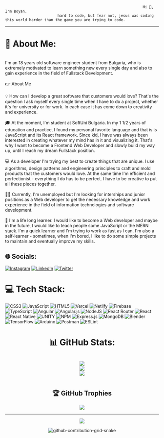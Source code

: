
                                                                   Hi 👋, I'm Boyan.
                            hard to code, but fear not, jesus was coding this world harder than the game you are trying to code.

--------------------------------------------------------------------------------------------------------------------------------------------------------------------------


<!-- -------------------------------[![Watch the video](https://img.youtube.com/vi/grA871Cvbeo/0.jpg)](https://www.youtube.com/watch?v=grA871Cvbeo)------------------------------ -->




# 💫 About Me:
<br>I'm an 18 years old software engineer student from Bulgaria, who is extremely motivated to learn something new every single day and also to gain experience in the field of Fullstack Development.<br><br>👉 About Me<br><br>💡 How can I develop a great software that customers would love? That's the question I ask myself every single time when I have to do а project, whether it's for university or for work. In each case it has come down to creativity and experience.<br><br>🎓 At the moment, I'm student at SoftUni Bulgaria. In my 1 1/2 years of education and practice, I found my personal favorite language and that is is JavaScript and its React framework. Since kid, I have was always been interested in creating whatever my mind has in it and visualizing it. That's why I want to become a Frontend Web Developer and slowly build my way up, until I reach my dream Fullstack position.<br><br>💻 As a developer I'm trying my best to create things that are unique. I use algorithms, design patterns and engineering principles to craft and mold products that the customers would love. At the same time I'm efficient and perfectionist - everything I do has to be perfect. I have to be creative to put all these pieces together.<br><br>👨‍💻 Currently, I'm unemployed but I'm looking for interships and junior positions as a Web developer to get the necessary knowledge and work experience in the field of information technologies and software development.<br><br>👑 I'm a life long learner. I would like to become a Web developer and maybe in the future, I would like to teach people some JavaScript or the MERN stack. I'm a quick learner and I'm trying to work as fast as I can. I'm also a self-learner - sometimes, when I'm bored, I like to do some simple projects to maintain and eventually improve my skills.<br>


## 🌐 Socials:
[![Instagram](https://img.shields.io/badge/Instagram-%23E4405F.svg?logo=Instagram&logoColor=white)](https://instagram.com/boyaniliew) [![LinkedIn](https://img.shields.io/badge/LinkedIn-%230077B5.svg?logo=linkedin&logoColor=white)](https://linkedin.com/in/boyan-iliev) [![Twitter](https://img.shields.io/badge/Twitter-%231DA1F2.svg?logo=Twitter&logoColor=white)](https://twitter.com/bobosa253) 

# 💻 Tech Stack:
![CSS3](https://img.shields.io/badge/css3-%231572B6.svg?style=for-the-badge&logo=css3&logoColor=white) ![JavaScript](https://img.shields.io/badge/javascript-%23323330.svg?style=for-the-badge&logo=javascript&logoColor=%23F7DF1E) ![HTML5](https://img.shields.io/badge/html5-%23E34F26.svg?style=for-the-badge&logo=html5&logoColor=white) ![Vercel](https://img.shields.io/badge/vercel-%23000000.svg?style=for-the-badge&logo=vercel&logoColor=white) ![Netlify](https://img.shields.io/badge/netlify-%23000000.svg?style=for-the-badge&logo=netlify&logoColor=#00C7B7) ![Firebase](https://img.shields.io/badge/firebase-%23039BE5.svg?style=for-the-badge&logo=firebase) ![TypeScript](https://img.shields.io/badge/typescript-%23007ACC.svg?style=for-the-badge&logo=typescript&logoColor=white) ![Angular](https://img.shields.io/badge/angular-%23DD0031.svg?style=for-the-badge&logo=angular&logoColor=white) ![Angular.js](https://img.shields.io/badge/angular.js-%23E23237.svg?style=for-the-badge&logo=angularjs&logoColor=white) ![NodeJS](https://img.shields.io/badge/node.js-6DA55F?style=for-the-badge&logo=node.js&logoColor=white) ![React Router](https://img.shields.io/badge/React_Router-CA4245?style=for-the-badge&logo=react-router&logoColor=white) ![React](https://img.shields.io/badge/react-%2320232a.svg?style=for-the-badge&logo=react&logoColor=%2361DAFB) ![React Native](https://img.shields.io/badge/react_native-%2320232a.svg?style=for-the-badge&logo=react&logoColor=%2361DAFB) ![UNITY](https://img.shields.io/badge/Unity-%2320232a.svg?style=for-the-badge&logo=unity&logoColor=white) ![NPM](https://img.shields.io/badge/NPM-%23000000.svg?style=for-the-badge&logo=npm&logoColor=white) ![Express.js](https://img.shields.io/badge/express.js-%23404d59.svg?style=for-the-badge&logo=express&logoColor=%2361DAFB) ![MongoDB](https://img.shields.io/badge/MongoDB-%234ea94b.svg?style=for-the-badge&logo=mongodb&logoColor=white) ![Blender](https://img.shields.io/badge/blender-%23F5792A.svg?style=for-the-badge&logo=blender&logoColor=white) ![TensorFlow](https://img.shields.io/badge/TensorFlow-%23FF6F00.svg?style=for-the-badge&logo=TensorFlow&logoColor=white) ![Arduino](https://img.shields.io/badge/-Arduino-00979D?style=for-the-badge&logo=Arduino&logoColor=white) ![Postman](https://img.shields.io/badge/Postman-FF6C37?style=for-the-badge&logo=postman&logoColor=white) ![ESLint](https://img.shields.io/badge/ESLint-4B3263?style=for-the-badge&logo=eslint&logoColor=white)

<div align="center">

# 📊 GitHub Stats:
<div style="display:inline-block;width:50%;">
  
![](https://github-readme-stats.vercel.app/api?username=Boyan253&theme=dark&hide_border=false&include_all_commits=true&count_private=true)<br/>
![](https://github-readme-streak-stats.herokuapp.com/?user=Boyan253&theme=dark&hide_border=false)<br/>
![](https://github-readme-stats.vercel.app/api/top-langs/?username=Boyan253&theme=dark&hide_border=false&include_all_commits=true&count_private=true&layout=compact)

</div>

## 🏆 GitHub Trophies
![](https://github-profile-trophy.vercel.app/?username=Boyan253&theme=radical&no-frame=false&no-bg=true&margin-w=4)

---
[![](https://visitcount.itsvg.in/api?id=Boyan253&icon=0&color=0)](https://visitcount.itsvg.in)

<!-- Proudly created with GPRM ( https://gprm.itsvg.in ) -->
![github-contribution-grid-snake](https://user-images.githubusercontent.com/97385003/207389019-23943b5c-2f69-4799-ac69-3d2a3765444e.gif)

</div>

  
